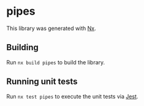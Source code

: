 # pipes

This library was generated with [Nx](https://nx.dev).

## Building

Run `nx build pipes` to build the library.

## Running unit tests

Run `nx test pipes` to execute the unit tests via [Jest](https://jestjs.io).
